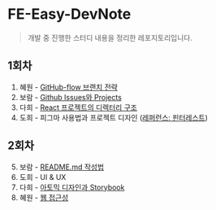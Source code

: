 # FE-Easy-DevNote
> 개발 중 진행한 스터디 내용을 정리한 레포지토리입니다.

## 1회차
1. 혜원 - [GitHub-flow 브랜치 전략](/01.BranchingStrategy-혜원)
2. 보람 - [Github Issues와 Projects](/02.GithubProjects-보람)
3. 다희 - [React 프로젝트의 디렉터리 구조](/03.React_프로젝트_디렉토리_구조-다희/React%20프로젝트의%20디렉토리%20구조.md)
4. 도희 - 피그마 사용법과 프로젝트 디자인 ([레퍼런스: 핀터레스트](https://www.pinterest.co.kr/darong018/gameus/))

## 2회차
5. 보람 - [README.md 작성법](/05.GithubReadme-보람/01.Readme.md)
6. 도희 - UI & UX
7. 다희 - [아토믹 디자인과 Storybook](https://www.figma.com/file/deLmwUae8pNu3wRrOdyL0z/Storybook?node-id=2%3A334)
8. 혜원 - [웹 접근성](/08.WebAccessibility-혜원/WebAccessibility.md)
